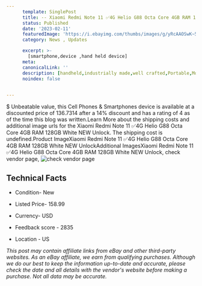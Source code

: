 ```yaml
---
      template: SinglePost
      title: -- Xiaomi Redmi Note 11 ✅4G Helio G88 Octa Core 4GB RAM 128GB White NEW Unlock
      status: Published
      date: '2023-02-11'
      featuredImage: 'https://i.ebayimg.com/thumbs/images/g/yRcAAOSwK~5h2LIb/s-l225.jpg'
      category: News , Updates

      excerpt: >-
        [smartphone,device ,hand held device]
      meta:
      canonicalLink: ''
      description: [handheld,industrially made,well crafted,Portable,Mobile,Compact,Convenient,Lightweight,Maneuverable,Man-portable,Miniature,Carriable,Hand-held,Light,Holdable,Transportable,Mobile device,Pocket-sized,On-the-go,Wireless,Cordless,Compact size,Convenient size, smartphone,device ,hand held device]
      noindex: false

        
---
```

$
    Unbeatable value, this Cell Phones & Smartphones device is available at a discounted price of 136.7314 after a 14% discount and has a rating of 4 as of the time this blog was written.Learn More about the shipping costs and additional image urls for the Xiaomi Redmi Note 11 ✅4G Helio G88 Octa Core 4GB RAM 128GB White NEW Unlock. The shipping cost is undefined.Product ImageXiaomi Redmi Note 11 ✅4G Helio G88 Octa Core 4GB RAM 128GB White NEW UnlockAdditional ImagesXiaomi Redmi Note 11 ✅4G Helio G88 Octa Core 4GB RAM 128GB White NEW Unlock, check vendor page, ![check vendor page](https://origin-galleryplus.ebayimg.com/ws/web/144417685446_2_0_1/225x225.jpg,https://origin-galleryplus.ebayimg.com/ws/web/144417685446_3_0_1/225x225.jpg,https://origin-galleryplus.ebayimg.com/ws/web/144417685446_4_0_1/225x225.jpg,https://origin-galleryplus.ebayimg.com/ws/web/144417685446_5_0_1/225x225.jpg)
    
    

 ## Technical Facts 



     
      

 - Condition- New 


      

 - Listed Price- 158.99 


      

 - Currency- USD 


      

 - Feedback score - 2835 


      

 - Location - US 


      
      

 *_This post may contain affiliate links from eBay and other third-party websites. As an eBay affiliate, we earn from qualifying purchases. Although we do our best to keep the information up-to-date and accurate, please check the date and all details with the vendor's website before making a purchase. Not all data may be accurate._*



    
    
    
    
    